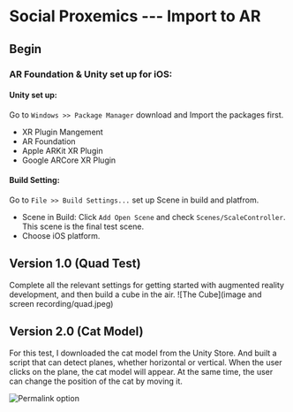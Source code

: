 # Social Proxemics ---  Import to AR

## Begin ##
### AR Foundation & Unity set up for iOS: 

#### Unity set up:

Go to `Windows >> Package Manager` download and Import the packages first.
- XR Plugin Mangement
- AR Foundation
- Apple ARKit XR Plugin 
- Google ARCore XR Plugin

#### Build Setting:

Go to `File >> Build Settings...` set up Scene in build and platfrom.
- Scene in Build: Click `Add Open Scene` and check `Scenes/ScaleController`. This scene is the final test scene.
- Choose iOS platform.

## Version 1.0 (Quad Test)

Complete all the relevant settings for getting started with augmented reality development, and then build a cube in the air.
![The Cube](image and screen recording/quad.jpeg)



## Version 2.0 (Cat Model)

For this test, I downloaded the cat model from the Unity Store. And built a script that can detect planes, whether horizontal or vertical. When the user clicks on the plane, the cat model will appear. At the same time, the user can change the position of the cat by moving it.

![Permalink option](../images/permalink_example.png)
